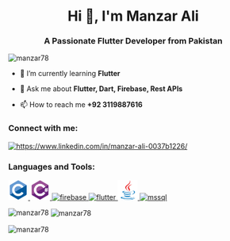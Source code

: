 <h1 align="center">Hi 👋, I'm Manzar Ali</h1>
<h3 align="center">A Passionate Flutter Developer from Pakistan</h3>

<p align="left"> <img src="https://komarev.com/ghpvc/?username=manzar78&label=Profile%20views&color=0e75b6&style=flat" alt="manzar78" /> </p>

- 🌱 I’m currently learning **Flutter**

- 💬 Ask me about **Flutter, Dart, Firebase, Rest APIs**

- 📫 How to reach me **+92 3119887616**

<h3 align="left">Connect with me:</h3>
<p align="left">
<a href="https://linkedin.com/in/https://https://www.linkedin.com/in/manzar-ali-0037b1226/" target="blank"><img align="center" src="https://raw.githubusercontent.com/rahuldkjain/github-profile-readme-generator/master/src/images/icons/Social/linked-in-alt.svg" alt="https://www.linkedin.com/in/manzar-ali-0037b1226/" height="30" width="40" /></a>
</p>

<h3 align="left">Languages and Tools:</h3>
<p align="left"> <a href="https://www.cprogramming.com/" target="_blank" rel="noreferrer"> <img src="https://raw.githubusercontent.com/devicons/devicon/master/icons/c/c-original.svg" alt="c" width="40" height="40"/> </a> <a href="https://www.w3schools.com/cs/" target="_blank" rel="noreferrer"> <img src="https://raw.githubusercontent.com/devicons/devicon/master/icons/csharp/csharp-original.svg" alt="csharp" width="40" height="40"/> </a> <a href="https://firebase.google.com/" target="_blank" rel="noreferrer"> <img src="https://www.vectorlogo.zone/logos/firebase/firebase-icon.svg" alt="firebase" width="40" height="40"/> </a> <a href="https://flutter.dev" target="_blank" rel="noreferrer"> <img src="https://www.vectorlogo.zone/logos/flutterio/flutterio-icon.svg" alt="flutter" width="40" height="40"/> </a> <a href="https://www.java.com" target="_blank" rel="noreferrer"> <img src="https://raw.githubusercontent.com/devicons/devicon/master/icons/java/java-original.svg" alt="java" width="40" height="40"/> </a> <a href="https://www.microsoft.com/en-us/sql-server" target="_blank" rel="noreferrer"> <img src="https://www.svgrepo.com/show/303229/microsoft-sql-server-logo.svg" alt="mssql" width="40" height="40"/> </a> </p>

<p><img align="left" src="https://github-readme-stats.vercel.app/api/top-langs?username=manzar78&show_icons=true&locale=en&layout=compact" alt="manzar78" /></p>

<p>&nbsp;<img align="center" src="https://github-readme-stats.vercel.app/api?username=manzar78&show_icons=true&locale=en" alt="manzar78" /></p>

<p><img align="center" src="https://github-readme-streak-stats.herokuapp.com/?user=manzar78&" alt="manzar78" /></p>
